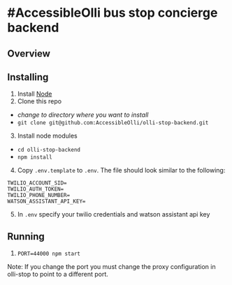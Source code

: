 # #AccessibleOlli bus stop concierge backend

## Overview

## Installing

1. Install [Node](https://nodejs.org)
2. Clone this repo
  - *change to directory where you want to install*
  - `git clone git@github.com:AccessibleOlli/olli-stop-backend.git`
3. Install node modules
  - `cd olli-stop-backend`
  - `npm install`
4. Copy `.env.template` to `.env`. The file should look similar to the following:

```
TWILIO_ACCOUNT_SID=
TWILIO_AUTH_TOKEN=
TWILIO_PHONE_NUMBER=
WATSON_ASSISTANT_API_KEY=
```

5. In `.env` specify your twilio credentials and watson assistant api key

## Running

1. `PORT=44000 npm start`

Note: If you change the port you must change the proxy configuration in olli-stop to point to a different port.
